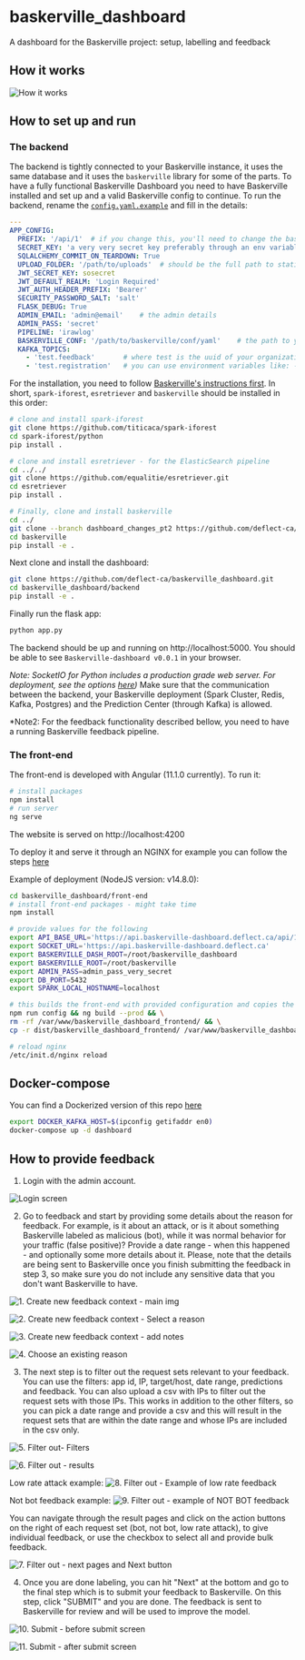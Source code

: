 # baskerville_dashboard
A dashboard for the Baskerville project: setup, labelling and feedback

## How it works

![How it works](data/img/How%20it%20works.png?raw=true "How it works")

## How to set up and run

### The backend
The backend is tightly connected to your Baskerville instance, it uses the same database and it uses the `baskerville` library for some of the parts.
To have a fully functional Baskerville Dashboard you need to have Baskerville installed and set up and a valid Baskerville config to continue.
To run the backend, rename the [`config.yaml.example`](backend/conf/config.yaml.example) and fill in the details:

```yaml
---
APP_CONFIG:
  PREFIX: '/api/1'  # if you change this, you'll need to change the baseApiUrl in the front-end `environment.ts`
  SECRET_KEY: 'a very very secret key preferably through an env variable'  # e.g. like this !ENV ${NAME_OF_VAR}
  SQLALCHEMY_COMMIT_ON_TEARDOWN: True
  UPLOAD_FOLDER: '/path/to/uploads'  # should be the full path to static/uploads
  JWT_SECRET_KEY: sosecret
  JWT_DEFAULT_REALM: 'Login Required'
  JWT_AUTH_HEADER_PREFIX: 'Bearer'
  SECURITY_PASSWORD_SALT: 'salt'
  FLASK_DEBUG: True
  ADMIN_EMAIL: 'admin@email'    # the admin details
  ADMIN_PASS: 'secret'
  PIPELINE: 'irawlog'
  BASKERVILLE_CONF: '/path/to/baskerville/conf/yaml'    # the path to your functional Baskerville setup
  KAFKA_TOPICS:
    - 'test.feedback'       # where test is the uuid of your organization, as provided to you by eq. It should be present in baskerville config.
    - 'test.registration'   # you can use environment variables like: - !ENV '${ORG_UUID}.registration'
```

For the installation, you need to follow [Baskerville's instructions first](https://github.com/deflect-ca/baskerville/tree/develop#installation).
In short, `spark-iforest`, `esretriever` and `baskerville` should be installed in this order:
```bash
# clone and install spark-iforest
git clone https://github.com/titicaca/spark-iforest
cd spark-iforest/python
pip install .

# clone and install esretriever - for the ElasticSearch pipeline
cd ../../
git clone https://github.com/equalitie/esretriever.git
cd esretriever
pip install .

# Finally, clone and install baskerville
cd ../
git clone --branch dashboard_changes_pt2 https://github.com/deflect-ca/baskerville.git
cd baskerville
pip install -e .
```

Next clone and install the dashboard:
```bash
git clone https://github.com/deflect-ca/baskerville_dashboard.git
cd baskerville_dashboard/backend
pip install -e .
```

Finally run the flask app:
```bash
python app.py
```
The backend should be up and running on http://localhost:5000. You should be able to see `Baskerville-dashboard v0.0.1` in your browser.

*Note: SocketIO for Python includes a production grade web server. For deployment, see the options [here](https://flask.palletsprojects.com/en/1.1.x/deploying/))*
Make sure that the communication between the backend, your Baskerville deployment (Spark Cluster, Redis, Kafka, Postgres) and the Prediction Center (through Kafka)
is allowed.

*Note2: For the feedback functionality described bellow, you need to have a running Baskerville feedback pipeline.

### The front-end
The front-end is developed with Angular (11.1.0 currently). 
To run it:
```bash
# install packages
npm install
# run server
ng serve
```
The website is served on http://localhost:4200

To deploy it and serve it through an NGINX for example you can follow the steps [here](https://angular.io/guide/deployment)

Example of deployment (NodeJS version: v14.8.0):
```bash
cd baskerville_dashboard/front-end
# install front-end packages - might take time
npm install

# provide values for the following
export API_BASE_URL='https://api.baskerville-dashboard.deflect.ca/api/1'
export SOCKET_URL='https://api.baskerville-dashboard.deflect.ca'
export BASKERVILLE_DASH_ROOT=/root/baskerville_dashboard
export BASKERVILLE_ROOT=/root/baskerville
export ADMIN_PASS=admin_pass_very_secret
export DB_PORT=5432
export SPARK_LOCAL_HOSTNAME=localhost

# this builds the front-end with provided configuration and copies the result in /var/www for nginx
npm run config && ng build --prod && \
rm -rf /var/www/baskerville_dashboard_frontend/ && \
cp -r dist/baskerville_dashboard_frontend/ /var/www/baskerville_dashboard_frontend/ && \

# reload nginx
/etc/init.d/nginx reload
```

## Docker-compose
You can find a Dockerized version of this repo [here](https://github.com/deflect-ca/baskerville_client)
```bash
export DOCKER_KAFKA_HOST=$(ipconfig getifaddr en0)
docker-compose up -d dashboard
```



## How to provide feedback
1. Login with the admin account.

![Login screen](data/img/0.%20Login%20Screen.png?raw=true "Login screen")


2. Go to feedback and start by providing some details about the reason for feedback. For example, is it about an attack, or is it about something Baskerville labeled as malicious (bot), while it was normal behavior for your traffic (false positive)? Provide a date range - when this happened - and optionally some more details about it. Please, note that the details are being sent to Baskerville once you finish submitting the feedback in step 3, so make sure you do not include any sensitive data that you don't want Baskerville to have.

![1. Create new feedback context - main img](data/img/1.%20Create%20new%20feedback%20context%20-%20main%20img.png?raw=true "")


![2. Create new feedback context - Select a reason](data/img/2.%20Create%20new%20feedback%20context%20-%20Select%20a%20reason.png?raw=true )

![3. Create new feedback context - add notes](data/img/3.%20Create%20new%20feedback%20context%20-%20add%20notes.png?raw=true )

![4. Choose an existing reason](data/img/4.%20Choose%20an%20existing%20reason.png?raw=true )

3. The next step is to filter out the request sets relevant to your feedback. You can use the filters: app id, IP, target/host, date range, predictions and feedback. You can also upload a csv with IPs to filter out the request sets with those IPs. This works in addition to the other filters, so you can pick a date range and provide a csv and this will result in the request sets that are within the date range and whose IPs are included in the csv only.

![5. Filter out- Filters](data/img/5.%20Filter%20out-%20Filters.png?raw=true )

![6. Filter out - results](data/img/6.%20Filter%20out%20-%20results.png?raw=true )

Low rate attack example:
![8. Filter out - Example of low rate feedback](data/img/8.%20Filter%20out%20-%20Example%20of%20low%20rate%20feedback.png?raw=true )

Not bot feedback example:
![9. Filter out - example of NOT BOT feedback](data/img/9.%20Filter%20out%20-%20example%20of%20NOT%20BOT%20feedback.png?raw=true )


You can navigate through the result pages and click on the action buttons on the right of each request set (bot, not bot, low rate attack), to give individual feedback, or use the checkbox to select all and provide bulk feedback.

![7. Filter out - next pages and Next button](data/img/7.%20Filter%20out%20-%20next%20pages%20and%20Next%20button.png?raw=true )


4. Once you are done labeling, you can hit "Next" at the bottom and go to the final step which is to submit your feedback to Baskerville. On this step, click "SUBMIT" and you are done. The feedback is sent to Baskerville for review and will be used to improve the model.

![10. Submit - before submit screen](data/img/10.%20Submit%20-%20before%20submit%20screen.png?raw=true )


![11. Submit - after submit screen](data/img/11.%20Submit%20-%20after%20submit%20screen.png?raw=true )
